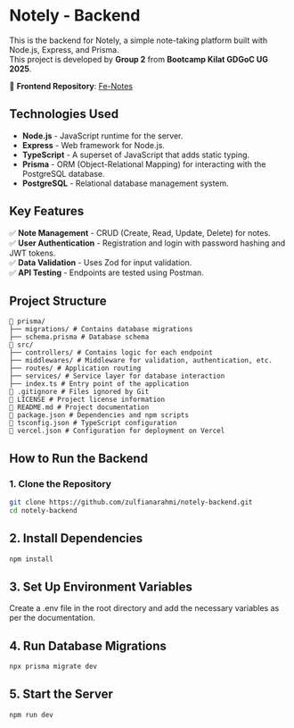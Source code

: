 # **Notely - Backend**  
This is the backend for Notely, a simple note-taking platform built with Node.js, Express, and Prisma.  
This project is developed by **Group 2** from **Bootcamp Kilat GDGoC UG 2025**.  

📌 **Frontend Repository**: [Fe-Notes](https://github.com/vardhaaa/Fe-Notes)  

## **Technologies Used**  
- **Node.js** - JavaScript runtime for the server.  
- **Express** - Web framework for Node.js.  
- **TypeScript** - A superset of JavaScript that adds static typing.  
- **Prisma** - ORM (Object-Relational Mapping) for interacting with the PostgreSQL database.  
- **PostgreSQL** - Relational database management system.  

## **Key Features**  
✅ **Note Management** - CRUD (Create, Read, Update, Delete) for notes.  
✅ **User Authentication** - Registration and login with password hashing and JWT tokens.  
✅ **Data Validation** - Uses Zod for input validation.  
✅ **API Testing** - Endpoints are tested using Postman.  

## **Project Structure**  
```plaintext
📂 prisma/
├── migrations/ # Contains database migrations
├── schema.prisma # Database schema
📂 src/
├── controllers/ # Contains logic for each endpoint
├── middlewares/ # Middleware for validation, authentication, etc.
├── routes/ # Application routing
├── services/ # Service layer for database interaction
├── index.ts # Entry point of the application
📄 .gitignore # Files ignored by Git
📄 LICENSE # Project license information
📄 README.md # Project documentation
📄 package.json # Dependencies and npm scripts
📄 tsconfig.json # TypeScript configuration
📄 vercel.json # Configuration for deployment on Vercel
```

## **How to Run the Backend**  

### **1. Clone the Repository**  
```bash
git clone https://github.com/zulfianarahmi/notely-backend.git
cd notely-backend
```
## 2. Install Dependencies  
```bash
npm install
```

## 3. Set Up Environment Variables
Create a .env file in the root directory and add the necessary variables as per the documentation.

## 4. Run Database Migrations
```bash
npx prisma migrate dev
```
## 5. Start the Server
```bash
npm run dev
```
